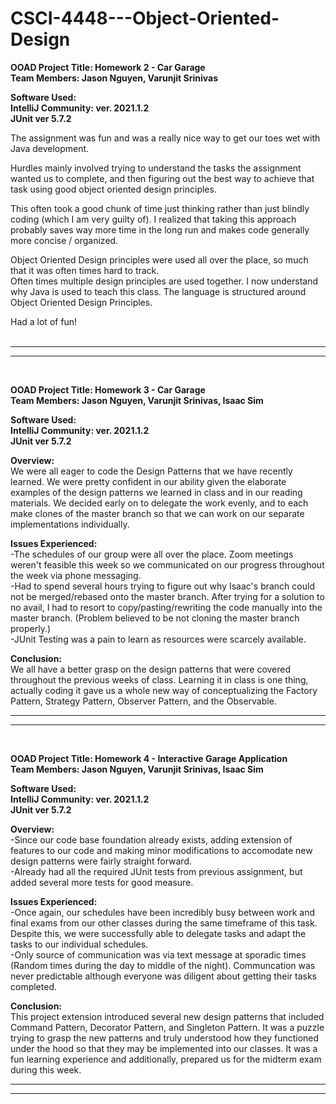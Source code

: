 # CSCI-4448---Object-Oriented-Design
 
**OOAD Project Title: Homework 2 - Car Garage** <br />
**Team Members: Jason Nguyen, Varunjit Srinivas** <br />

**Software Used:**  <br />
**IntelliJ Community: ver. 2021.1.2** <br />
**JUnit ver 5.7.2** <br />

The assignment was fun and was a really nice way to get our toes wet with Java development. <br />

Hurdles mainly involved trying to understand the tasks the assignment wanted us to complete, and then 
figuring out the best way to achieve that task using good object oriented design principles. <br />

This often took a good chunk of time just thinking rather than just blindly coding (which I am very guilty of).
I realized that taking this approach probably saves way more time in the long run and makes code generally more concise / organized. <br />

Object Oriented Design principles were used all over the place, so much that it was often times hard to track. <br />
Often times multiple design principles are used together. 
I now understand why Java is used to teach this class. The language is structured around Object Oriented Design Principles.

Had a lot of fun! <br />
<br />
**********************************************************************************************************************
**********************************************************************************************************************
<br />



**OOAD Project Title: Homework 3 - Car Garage  <br />
Team Members: Jason Nguyen, Varunjit Srinivas, Isaac Sim** <br />

**Software Used:**  <br />
**IntelliJ Community: ver. 2021.1.2** <br />
**JUnit ver 5.7.2** <br />

**Overview:** <br />
We were all eager to code the Design Patterns that we have recently learned. We were pretty confident in our ability given the elaborate examples of the design patterns we learned in class and in our reading materials. We decided early on to delegate the work evenly, and to each make clones of the master branch so that we can work on our separate implementations individually. <br />


**Issues Experienced:** <br />
-The schedules of our group were all over the place. Zoom meetings weren't feasible this week so we communicated on our progress throughout the week via phone messaging. <br />
-Had to spend several hours trying to figure out why Isaac's branch could not be merged/rebased onto the master branch. After trying for a solution to no avail, I had to resort to copy/pasting/rewriting the code manually into the master branch. (Problem believed to be not cloning the master branch properly.) <br />
-JUnit Testing was a pain to learn as resources were scarcely available. <br />

**Conclusion:** <br /> 
We all have a better grasp on the design patterns that were covered throughout the previous weeks of class. Learning it in class is one thing, actually coding it gave us a whole new way of conceptualizing the Factory Pattern, Strategy Pattern, Observer Pattern, and the Observable.
<br />

**********************************************************************************************************************
**********************************************************************************************************************
<br />

**OOAD Project Title: Homework 4 - Interactive Garage Application  <br />
Team Members: Jason Nguyen, Varunjit Srinivas, Isaac Sim** <br />

**Software Used:**  <br />
**IntelliJ Community: ver. 2021.1.2** <br />
**JUnit ver 5.7.2** <br />

**Overview:** <br />
-Since our code base foundation already exists, adding extension of features to our code and making minor modifications to accomodate new design patterns were fairly straight forward. <br />
-Already had all the required JUnit tests from previous assignment, but added several more tests for good measure. <br />

**Issues Experienced:** <br />
-Once again, our schedules have been incredibly busy between work and final exams from our other classes during the same timeframe of this task. Despite this, we were successfully able to delegate tasks and adapt the tasks to our individual schedules. <br />
-Only source of communication was via text message at sporadic times (Random times during the day to middle of the night). Communcation was never predictable although everyone was diligent about getting their tasks completed. <br />


**Conclusion:** <br /> 
This project extension introduced several new design patterns that included Command Pattern, Decorator Pattern, and Singleton Pattern. It was a puzzle trying to grasp the new patterns and truly understood how they functioned under the hood so that they may be implemented into our classes. It was a fun learning experience and additionally, prepared us for the midterm exam during this week. <br />

**********************************************************************************************************************
**********************************************************************************************************************
<br />

